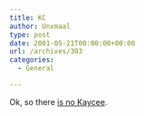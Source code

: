 ```yaml
---
title: KC
author: Unxmaal
type: post
date: 2001-05-21T00:00:00+00:00
url: /archives/303
categories:
  - General

---
```

Ok, so there <A HREF="http://www.vanderwoning.com/mess.shtml">is no Kaycee</A>.